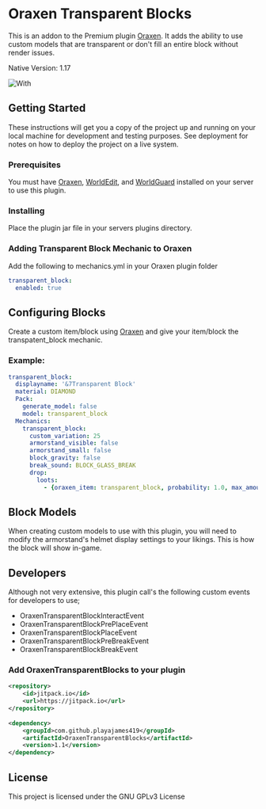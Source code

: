 # Oraxen Transparent Blocks

This is an addon to the Premium plugin [Oraxen](https://github.com/oraxen/Oraxen). It adds the ability to use custom models that are transparent or don't fill an entire block without render issues.

Native Version: 1.17

![With](https://i.imgur.com/JXxGKBj.png)

## Getting Started

These instructions will get you a copy of the project up and running on your local machine for development and testing purposes. See deployment for notes on how to deploy the project on a live system.

### Prerequisites

You must have [Oraxen](https://github.com/oraxen/Oraxen), [WorldEdit](https://github.com/EngineHub/WorldEdit), and [WorldGuard](https://github.com/EngineHub/WorldGuard) installed on your server to use this plugin.

### Installing

Place the plugin jar file in your servers plugins directory.

### Adding Transparent Block Mechanic to Oraxen

Add the following to mechanics.yml in your Oraxen plugin folder

```yaml
transparent_block:
  enabled: true
```

## Configuring Blocks

Create a custom item/block using [Oraxen](https://github.com/oraxen/Oraxen) and give your item/block the transpatent_block mechanic.

### Example:

```yaml
transparent_block:
  displayname: '&7Transparent Block'
  material: DIAMOND
  Pack:
    generate_model: false
    model: transparent_block
  Mechanics:
    transparent_block:
      custom_variation: 25
      armorstand_visible: false
      armorstand_small: false
      block_gravity: false
      break_sound: BLOCK_GLASS_BREAK
      drop:
        loots:
          - {oraxen_item: transparent_block, probability: 1.0, max_amount: 1}
```

## Block Models

When creating custom models to use with this plugin, you will need to modify the armorstand's helmet display settings to your likings. This is how the block will show in-game.

## Developers

Although not very extensive, this plugin call's the following custom events for developers to use;

* OraxenTransparentBlockInteractEvent
* OraxenTransparentBlockPrePlaceEvent
* OraxenTransparentBlockPlaceEvent
* OraxenTransparentBlockPreBreakEvent
* OraxenTransparentBlockBreakEvent

### Add OraxenTransparentBlocks to your plugin

```xml
<repository>
    <id>jitpack.io</id>
    <url>https://jitpack.io</url>
</repository>
  
<dependency>
    <groupId>com.github.playajames419</groupId>
    <artifactId>OraxenTransparentBlocks</artifactId>
    <version>1.1</version>
</dependency>
```

## License

This project is licensed under the GNU GPLv3 License
